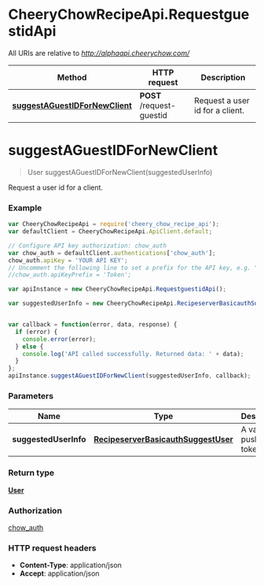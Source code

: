 # CheeryChowRecipeApi.RequestguestidApi

All URIs are relative to *http://alphaapi.cheerychow.com/*

Method | HTTP request | Description
------------- | ------------- | -------------
[**suggestAGuestIDForNewClient**](RequestguestidApi.md#suggestAGuestIDForNewClient) | **POST** /request-guestid | Request a user id for a client.


<a name="suggestAGuestIDForNewClient"></a>
# **suggestAGuestIDForNewClient**
> User suggestAGuestIDForNewClient(suggestedUserInfo)

Request a user id for a client.

### Example
```javascript
var CheeryChowRecipeApi = require('cheery_chow_recipe_api');
var defaultClient = CheeryChowRecipeApi.ApiClient.default;

// Configure API key authorization: chow_auth
var chow_auth = defaultClient.authentications['chow_auth'];
chow_auth.apiKey = 'YOUR API KEY';
// Uncomment the following line to set a prefix for the API key, e.g. "Token" (defaults to null)
//chow_auth.apiKeyPrefix = 'Token';

var apiInstance = new CheeryChowRecipeApi.RequestguestidApi();

var suggestedUserInfo = new CheeryChowRecipeApi.RecipeserverBasicauthSuggestUser(); // RecipeserverBasicauthSuggestUser | A valid push note token.


var callback = function(error, data, response) {
  if (error) {
    console.error(error);
  } else {
    console.log('API called successfully. Returned data: ' + data);
  }
};
apiInstance.suggestAGuestIDForNewClient(suggestedUserInfo, callback);
```

### Parameters

Name | Type | Description  | Notes
------------- | ------------- | ------------- | -------------
 **suggestedUserInfo** | [**RecipeserverBasicauthSuggestUser**](RecipeserverBasicauthSuggestUser.md)| A valid push note token. | 

### Return type

[**User**](User.md)

### Authorization

[chow_auth](../README.md#chow_auth)

### HTTP request headers

 - **Content-Type**: application/json
 - **Accept**: application/json


